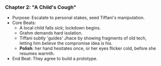 ### Chapter 2: "A Child's Cough"
* Purpose: Escalate to personal stakes, seed Tiffani's manipulation.
* Core Beats:
    - A local child falls sick; lockdown begins.
    - Grahm demands hard isolation.
    - Tiffani subtly 'guides' Jhace by showing fragments of old tech, letting him *believe* the compromise idea is his.
    - **Polish**: her hand hesitates once, or her eyes flicker cold, before she resumes warmth.
* End Beat: They agree to build a prototype.
